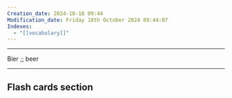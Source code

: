 ```yaml
---
Creation_date: 2024-10-18 09:44
Modification_date: Friday 18th October 2024 09:44:07
Indexes:
  - "[[vocabulary]]"
---
```


----

Bier ;; beer
<!--SR:!2024-11-25,17,290-->




















---
## Flash cards section
